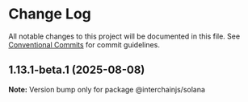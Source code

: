 # Change Log

All notable changes to this project will be documented in this file.
See [Conventional Commits](https://conventionalcommits.org) for commit guidelines.

## 1.13.1-beta.1 (2025-08-08)

**Note:** Version bump only for package @interchainjs/solana
